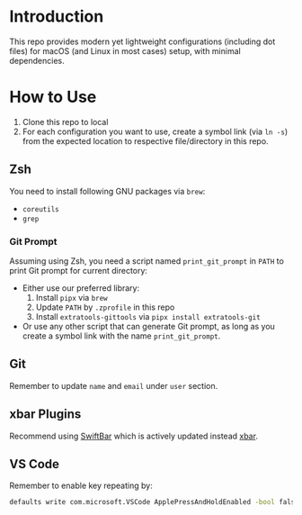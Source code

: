 # Introduction

This repo provides modern yet lightweight configurations (including dot files) for macOS (and Linux in most cases) setup, with minimal dependencies.

# How to Use

1. Clone this repo to local
2. For each configuration you want to use, create a symbol link (via `ln -s`) from the expected location to respective file/directory in this repo.

## Zsh

You need to install following GNU packages via `brew`:
- `coreutils`
- `grep`

### Git Prompt

Assuming using Zsh, you need a script named `print_git_prompt` in `PATH` to print Git prompt for current directory:
- Either use our preferred library:
    1. Install `pipx` via `brew`
    2. Update `PATH` by `.zprofile` in this repo
    3. Install `extratools-gittools` via `pipx install extratools-git`
- Or use any other script that can generate Git prompt, as long as you create a symbol link with the name `print_git_prompt`.

## Git

Remember to update `name` and `email` under `user` section.

## xbar Plugins

Recommend using [SwiftBar](https://github.com/swiftbar/SwiftBar) which is actively updated instead [xbar](https://github.com/matryer/xbar).

## VS Code

Remember to enable key repeating by:

``` sh
defaults write com.microsoft.VSCode ApplePressAndHoldEnabled -bool false
```
